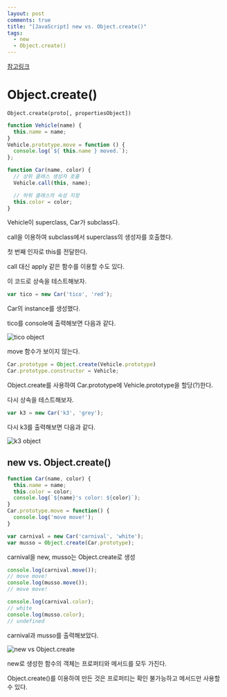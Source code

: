 ```yaml
---
layout: post
comments: true
title: "[JavaScript] new vs. Object.create()"
tags:
  - new
  - Object.create()
---
```


[참고링크](https://github.com/wonism/TIL/blob/master/front-end/javascript/object-create.md)

# Object.create()

`Object.create(proto[, propertiesObject])`

```js
function Vehicle(name) {
  this.name = name;
}
Vehicle.prototype.move = function () {
  console.log(`${ this.name } moved.`);
};

function Car(name, color) {
  // 상위 클래스 생성자 호출
  Vehicle.call(this, name);

  // 하위 클래스의 속성 지정
  this.color = color;
}
```

Vehicle이 superclass, Car가 subclass다.

call을 이용하여 subclass에서 superclass의 생성자를 호출했다.

첫 번째 인자로 this를 전달한다.

call 대신 apply 같은 함수를 이용할 수도 있다.

이 코드로 상속을 테스트해보자.

```js
var tico = new Car('tico', 'red');
```

Car의 instance를 생성했다.

tico를 console에 출력해보면 다음과 같다.

![tico object](https://drive.google.com/uc?export=view&id=1y95yva5V5tJEyfMU6JQ0wkUA14kZLrHe)

move 함수가 보이지 않는다.

```js
Car.prototype = Object.create(Vehicle.prototype)
Car.prototype.constructor = Vehicle;
```

Object.create를 사용하여 Car.prototype에 Vehicle.prototype을 할당(?)한다.

다시 상속을 테스트해보자.

```js
var k3 = new Car('k3', 'grey');
```

다시 k3를 출력해보면 다음과 같다.

![k3 object](https://drive.google.com/uc?export=view&id=1CRoAa3ZzKO4B2craOI1muok-QY6Ae45_)

## new vs. Object.create()

```js
function Car(name, color) {
  this.name = name;
  this.color = color;
  console.log(`${name}'s color: ${color}`);
}
Car.prototype.move = function() {
  console.log('move move!');
}

var carnival = new Car('carnival', 'white');
var musso = Object.create(Car.prototype);
```

carnival을 new, musso는 Object.create로 생성

```js
console.log(carnival.move());
// move move!
console.log(musso.move());
// move move!
```

```js
console.log(carnival.color);
// white
console.log(musso.color);
// undefined
```

carnival과 musso를 출력해보았다.

![new vs Object.create](https://drive.google.com/uc?export=view&id=1XjIWOKYiRANupZ-zn-uPVVnB9hE-7fft)

new로 생성한 함수의 객체는 프로퍼티와 메서드를 모두 가진다.

Object.create()를 이용하여 만든 것은 프로퍼티는 확인 불가능하고 메서드만 사용할 수 있다.
